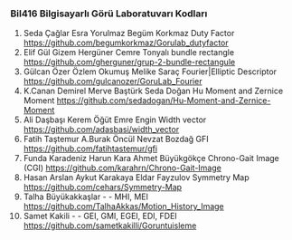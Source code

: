 ### Bil416 Bilgisayarlı Görü Laboratuvarı Kodları

1.	Seda Çağlar	Esra Yorulmaz	Begüm Korkmaz	Duty Factor	https://github.com/begumkorkmaz/Gorulab_dutyfactor
2.	Elif Gül	Gizem Hergüner	Cemre Tonyalı	bundle rectangle	https://github.com/gherguner/grup-2-bundle-rectangule
3.	Gülcan Özer	Özlem Okumuş	Melike Saraç	Fourier|Elliptic Descriptor	https://github.com/gulcanozer/GoruLab_Fourier
4.	K.Canan Demirel	Merve Baştürk	Seda Doğan	Hu Moment and Zernice Moment	https://github.com/sedadogan/Hu-Moment-and-Zernice-Moment
5.	Ali Daşbaşı	Kerem Öğüt	Emre Engin	Width vector	https://github.com/adasbasi/width_vector
6.	Fatih Taştemur	A.Burak Öncül	Nevzat Bozdağ	GFI	https://github.com/fatihtastemur/gfi
7.	Funda Karadeniz	Harun Kara	Ahmet Büyükgökçe	Chrono-Gait Image (CGI)	https://github.com/karahrn/Chrono-Gait-Image
8.	Hasan Arslan	Aykut Karakaya	Eldar Fayzulov	Symmetry Map	https://github.com/cehars/Symmetry-Map
9.	Talha Büyükakkaşlar	-	-	MHI, MEI	https://github.com/TalhaAkkas/Motion_History_Image
10.	Samet Kakili	-	-	GEI, GMI, EGEI, EDI, FDEI	https://github.com/sametkakilli/Goruntuisleme
